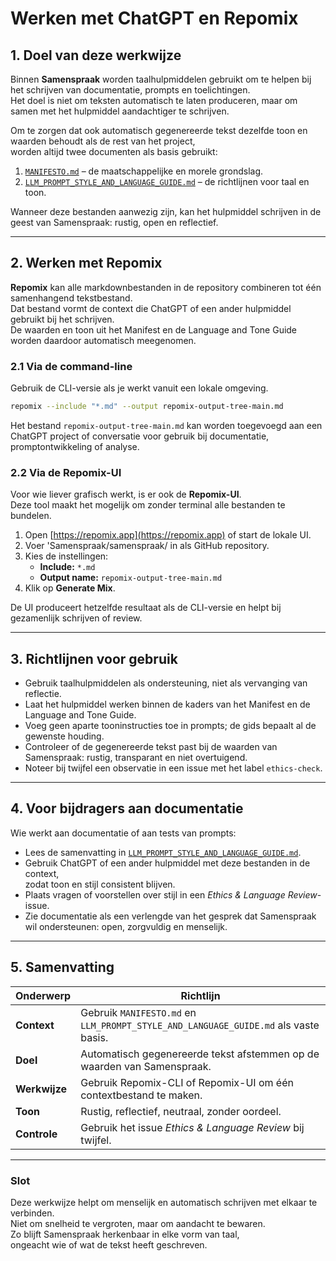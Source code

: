 # Werken met ChatGPT en Repomix

## 1. Doel van deze werkwijze

Binnen **Samenspraak** worden taalhulpmiddelen gebruikt om te helpen bij het schrijven van documentatie, prompts en toelichtingen.  
Het doel is niet om teksten automatisch te laten produceren, maar om samen met het hulpmiddel aandachtiger te schrijven.

Om te zorgen dat ook automatisch gegenereerde tekst dezelfde toon en waarden behoudt als de rest van het project,  
worden altijd twee documenten als basis gebruikt:

1. [`MANIFESTO.md`](../MANIFESTO.md) – de maatschappelijke en morele grondslag.  
2. [`LLM_PROMPT_STYLE_AND_LANGUAGE_GUIDE.md`](../LLM_PROMPT_STYLE_AND_LANGUAGE_GUIDE.md) – de richtlijnen voor taal en toon.

Wanneer deze bestanden aanwezig zijn, kan het hulpmiddel schrijven in de geest van Samenspraak: rustig, open en reflectief.

---

## 2. Werken met Repomix

**Repomix** kan alle markdownbestanden in de repository combineren tot één samenhangend tekstbestand.  
Dat bestand vormt de context die ChatGPT of een ander hulpmiddel gebruikt bij het schrijven.  
De waarden en toon uit het Manifest en de Language and Tone Guide worden daardoor automatisch meegenomen.

### 2.1 Via de command-line

Gebruik de CLI-versie als je werkt vanuit een lokale omgeving.

~~~bash
repomix --include "*.md" --output repomix-output-tree-main.md
~~~

Het bestand `repomix-output-tree-main.md` kan worden toegevoegd aan een ChatGPT project of conversatie
voor gebruik bij documentatie, promptontwikkeling of analyse.

### 2.2 Via de Repomix-UI

Voor wie liever grafisch werkt, is er ook de **Repomix-UI**.  
Deze tool maakt het mogelijk om zonder terminal alle bestanden te bundelen.

1. Open [https://repomix.app](https://repomix.app) of start de lokale UI.  
2. Voer 'Samenspraak/samenspraak/ in als GitHub repository.
3. Kies de instellingen:  
   - **Include:** `*.md`  
   - **Output name:** `repomix-output-tree-main.md`  
4. Klik op **Generate Mix**.  

De UI produceert hetzelfde resultaat als de CLI-versie en helpt bij gezamenlijk schrijven of review.

---

## 3. Richtlijnen voor gebruik

- Gebruik taalhulpmiddelen als ondersteuning, niet als vervanging van reflectie.  
- Laat het hulpmiddel werken binnen de kaders van het Manifest en de Language and Tone Guide.  
- Voeg geen aparte tooninstructies toe in prompts; de gids bepaalt al de gewenste houding.  
- Controleer of de gegenereerde tekst past bij de waarden van Samenspraak: rustig, transparant en niet overtuigend.  
- Noteer bij twijfel een observatie in een issue met het label `ethics-check`.

---

## 4. Voor bijdragers aan documentatie

Wie werkt aan documentatie of aan tests van prompts:

- Lees de samenvatting in [`LLM_PROMPT_STYLE_AND_LANGUAGE_GUIDE.md`](../LLM_PROMPT_STYLE_AND_LANGUAGE_GUIDE.md).  
- Gebruik ChatGPT of een ander hulpmiddel met deze bestanden in de context,  
  zodat toon en stijl consistent blijven.  
- Plaats vragen of voorstellen over stijl in een *Ethics & Language Review*-issue.  
- Zie documentatie als een verlengde van het gesprek dat Samenspraak wil ondersteunen: open, zorgvuldig en menselijk.

---

## 5. Samenvatting

| Onderwerp | Richtlijn |
|------------|-----------|
| **Context** | Gebruik `MANIFESTO.md` en `LLM_PROMPT_STYLE_AND_LANGUAGE_GUIDE.md` als vaste basis. |
| **Doel** | Automatisch gegenereerde tekst afstemmen op de waarden van Samenspraak. |
| **Werkwijze** | Gebruik Repomix-CLI of Repomix-UI om één contextbestand te maken. |
| **Toon** | Rustig, reflectief, neutraal, zonder oordeel. |
| **Controle** | Gebruik het issue *Ethics & Language Review* bij twijfel. |

---

### Slot

Deze werkwijze helpt om menselijk en automatisch schrijven met elkaar te verbinden.  
Niet om snelheid te vergroten, maar om aandacht te bewaren.  
Zo blijft Samenspraak herkenbaar in elke vorm van taal,  
ongeacht wie of wat de tekst heeft geschreven.
